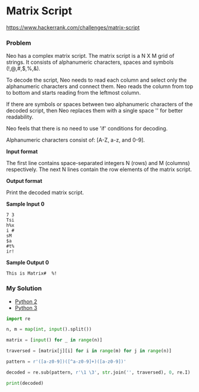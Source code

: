 # Matrix Script

https://www.hackerrank.com/challenges/matrix-script

### Problem
 
Neo has a complex matrix script. The matrix script is a N X M grid of strings. It consists of alphanumeric characters, spaces and symbols (!,@,#,$,%,&).

To decode the script, Neo needs to read each column and select only the alphanumeric characters and connect them. Neo reads the column from top to bottom and starts reading from the leftmost column.

If there are symbols or spaces between two alphanumeric characters of the decoded script, then Neo replaces them with a single space '' for better readability.

Neo feels that there is no need to use 'if' conditions for decoding.

Alphanumeric characters consist of: [A-Z, a-z, and 0-9].

**Input format**

The first line contains space-separated integers N (rows) and M (columns) respectively. 
The next N lines contain the row elements of the matrix script.

**Output format**

Print the decoded matrix script.

**Sample Input 0**

```
7 3
Tsi
h%x
i #
sM 
$a 
#t%
ir!
```

**Sample Output 0**

```
This is Matrix#  %!
```

### My Solution

- [Python 2](python2.py)
- [Python 3](python3.py)
```python
import re

n, m = map(int, input().split())

matrix = [input() for _ in range(n)]

traversed = [matrix[j][i] for i in range(m) for j in range(n)]

pattern = r'([a-z0-9])([^a-z0-9]+)([a-z0-9])'

decoded = re.sub(pattern, r'\1 \3', str.join('', traversed), 0, re.I) 

print(decoded)
````